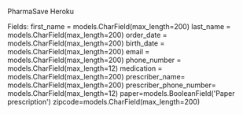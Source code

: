 PharmaSave Heroku

Fields:
    first_name = models.CharField(max_length=200)
    last_name = models.CharField(max_length=200)
    order_date = models.CharField(max_length=200)
    birth_date = models.CharField(max_length=200)
    email = models.CharField(max_length=200)
    phone_number = models.CharField(max_length=12)
    medication = models.CharField(max_length=200)
    prescriber_name= models.CharField(max_length=200)
    prescriber_phone_number= models.CharField(max_length=12)
    paper=models.BooleanField('Paper prescription')
    zipcode=models.CharField(max_length=200)